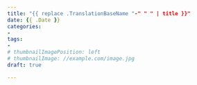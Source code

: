 ```yaml
---
title: "{{ replace .TranslationBaseName "-" " " | title }}"
date: {{ .Date }}
categories:
- 
tags:
- 
# thumbnailImagePosition: left
# thumbnailImage: //example.com/image.jpg
draft: true

---
```


<!--more-->
